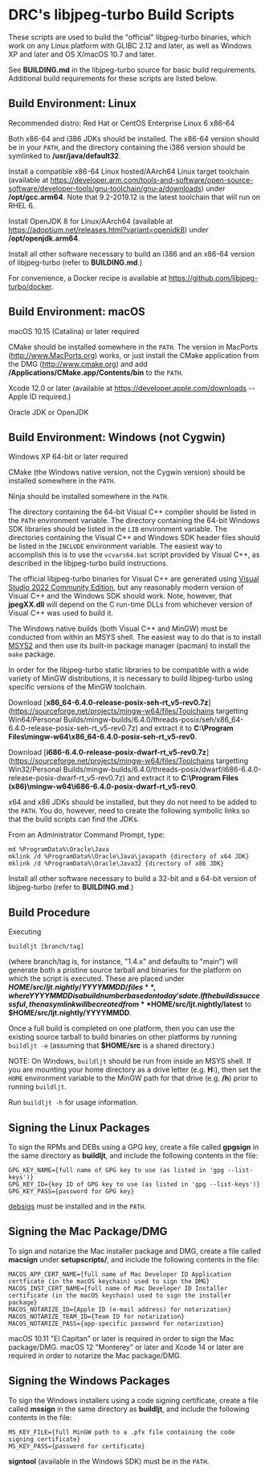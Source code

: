 DRC's libjpeg-turbo Build Scripts
=================================

These scripts are used to build the "official" libjpeg-turbo binaries, which
work on any Linux platform with GLIBC 2.12 and later, as well as Windows XP and
later and OS X/macOS 10.7 and later.

See **BUILDING.md** in the libjpeg-turbo source for basic build requirements.
Additional build requirements for these scripts are listed below.


Build Environment: Linux
------------------------

Recommended distro:  Red Hat or CentOS Enterprise Linux 6 x86-64

Both x86-64 and i386 JDKs should be installed.  The x86-64 version should be in
your `PATH`, and the directory containing the i386 version should be symlinked
to **/usr/java/default32**.

Install a compatible x86-64 Linux hosted/AArch64 Linux target toolchain
(available at
<https://developer.arm.com/tools-and-software/open-source-software/developer-tools/gnu-toolchain/gnu-a/downloads>)
under **/opt/gcc.arm64**.  Note that 9.2-2019.12 is the latest toolchain that
will run on RHEL 6.

Install OpenJDK 8 for Linux/AArch64 (available at
<https://adoptium.net/releases.html?variant=openjdk8>) under
**/opt/openjdk.arm64**.

Install all other software necessary to build an i386 and an x86-64 version of
libjpeg-turbo (refer to **BUILDING.md**.)

For convenience, a Docker recipe is available at
<https://github.com/libjpeg-turbo/docker>.


Build Environment: macOS
------------------------

macOS 10.15 (Catalina) or later required

CMake should be installed somewhere in the `PATH`.  The version in MacPorts
(<http://www.MacPorts.org>) works, or just install the CMake application from
the DMG (<http://www.cmake.org>) and add
**/Applications/CMake.app/Contents/bin** to the `PATH`.

Xcode 12.0 or later (available at <https://developer.apple.com/downloads> --
Apple ID required.)

Oracle JDK or OpenJDK


Build Environment: Windows (not Cygwin)
---------------------------------------

Windows XP 64-bit or later required

CMake (the Windows native version, not the Cygwin version) should be installed
somewhere in the `PATH`.

Ninja should be installed somewhere in the `PATH`.

The directory containing the 64-bit Visual C++ compiler should be listed in the
`PATH` environment variable.  The directory containing the 64-bit Windows SDK
libraries should be listed in the `LIB` environment variable.  The directories
containing the Visual C++ and Windows SDK header files should be listed in the
`INCLUDE` environment variable.  The easiest way to accomplish this is to use
the `vcvars64.bat` script provided by Visual C++, as described in the
libjpeg-turbo build instructions.

The official libjpeg-turbo binaries for Visual C++ are generated using
[Visual Studio 2022 Community Edition](https://visualstudio.microsoft.com), but
any reasonably modern version of Visual C++ and the Windows SDK should work.
Note, however, that **jpegXX.dll** will depend on the C run-time DLLs from
whichever version of Visual C++ was used to build it.

The Windows native builds (both Visual C++ and MinGW) must be conducted from
within an MSYS shell.  The easiest way to do that is to install
[MSYS2](http://www.msys2.org) and then use its built-in package manager
(pacman) to install the `make` package.

In order for the libjpeg-turbo static libraries to be compatible with a wide
variety of MinGW distributions, it is necessary to build libjpeg-turbo using
specific versions of the MinGW toolchain.

Download
[**x86\_64-6.4.0-release-posix-seh-rt\_v5-rev0.7z**](https://sourceforge.net/projects/mingw-w64/files/Toolchains targetting Win64/Personal Builds/mingw-builds/6.4.0/threads-posix/seh/x86_64-6.4.0-release-posix-seh-rt_v5-rev0.7z)
and extract it to
**C:\Program Files\mingw-w64\x86\_64-6.4.0-posix-seh-rt\_v5-rev0**.

Download
[**i686-6.4.0-release-posix-dwarf-rt\_v5-rev0.7z**](https://sourceforge.net/projects/mingw-w64/files/Toolchains targetting Win32/Personal Builds/mingw-builds/6.4.0/threads-posix/dwarf/i686-6.4.0-release-posix-dwarf-rt_v5-rev0.7z)
and extract it to
**C:\Program Files (x86)\mingw-w64\i686-6.4.0-posix-dwarf-rt\_v5-rev0**.

x64 and x86 JDKs should be installed, but they do not need to be added to the
`PATH`.  You do, however, need to create the following symbolic links so that
the build scripts can find the JDKs.

From an Administrator Command Prompt, type:

    md %ProgramData%\Oracle\Java
    mklink /d %ProgramData%\Oracle\Java\javapath {directory of x64 JDK}
    mklink /d %ProgramData%\Oracle\Java32 {directory of x86 JDK}

Install all other software necessary to build a 32-bit and a 64-bit version of
libjpeg-turbo (refer to **BUILDING.md**.)


Build Procedure
---------------

Executing

    buildljt [branch/tag]

(where branch/tag is, for instance, "1.4.x" and defaults to "main") will
generate both a pristine source tarball and binaries for the platform on which
the script is executed.  These are placed under
**$HOME/src/ljt.nightly/YYYYMMDD/files**, where YYYYMMDD is a build number
based on today's date.  If the build is successful, then a sym link will be
created from **$HOME/src/ljt.nightly/latest** to
**$HOME/src/ljt.nightly/YYYYMMDD**.

Once a full build is completed on one platform, then you can use the existing
source tarball to build binaries on other platforms by running `buildljt -e`
(assuming that **$HOME/src** is a shared directory.)

NOTE: On Windows, `buildljt` should be run from inside an MSYS shell.  If you
are mounting your home directory as a drive letter (e.g. **H:**), then set the
`HOME` environment variable to the MinGW path for that drive (e.g. **/h**)
prior to running `buildljt`.

Run `buildljt -h` for usage information.


Signing the Linux Packages
--------------------------

To sign the RPMs and DEBs using a GPG key, create a file called **gpgsign** in
the same directory as **buildljt**, and include the following contents in the
file:

    GPG_KEY_NAME={full name of GPG key to use (as listed in 'gpg --list-keys')}
    GPG_KEY_ID={key ID of GPG key to use (as listed in 'gpg --list-keys')}
    GPG_KEY_PASS={password for GPG key}

[debsigs](https://gitlab.com/debsigs/debsigs/tags) must be installed and in the
`PATH`.

Signing the Mac Package/DMG
---------------------------

To sign and notarize the Mac installer package and DMG, create a file called
**macsign** under **setupscripts/**, and include the following contents in the
file:

    MACOS_APP_CERT_NAME={full name of Mac Developer ID Application certficate (in the macOS keychain) used to sign the DMG}
    MACOS_INST_CERT_NAME={full name of Mac Developer ID Installer certificate (in the macOS keychain) used to sign the installer package}
    MACOS_NOTARIZE_ID={Apple ID (e-mail address) for notarization}
    MACOS_NOTARIZE_TEAM_ID={Team ID for notarization}
    MACOS_NOTARIZE_PASS={app-specific password for notarization}

macOS 10.11 "El Capitan" or later is required in order to sign the Mac
package/DMG.  macOS 12 "Monterey" or later and Xcode 14 or later are required
in order to notarize the Mac package/DMG.

Signing the Windows Packages
----------------------------

To sign the Windows installers using a code signing certificate, create a file
called **mssign** in the same directory as **buildljt**, and include the
following contents in the file:

    MS_KEY_FILE={full MinGW path to a .pfx file containing the code signing certificate}
    MS_KEY_PASS={password for certificate}

**signtool** (available in the Windows SDK) must be in the `PATH`.
